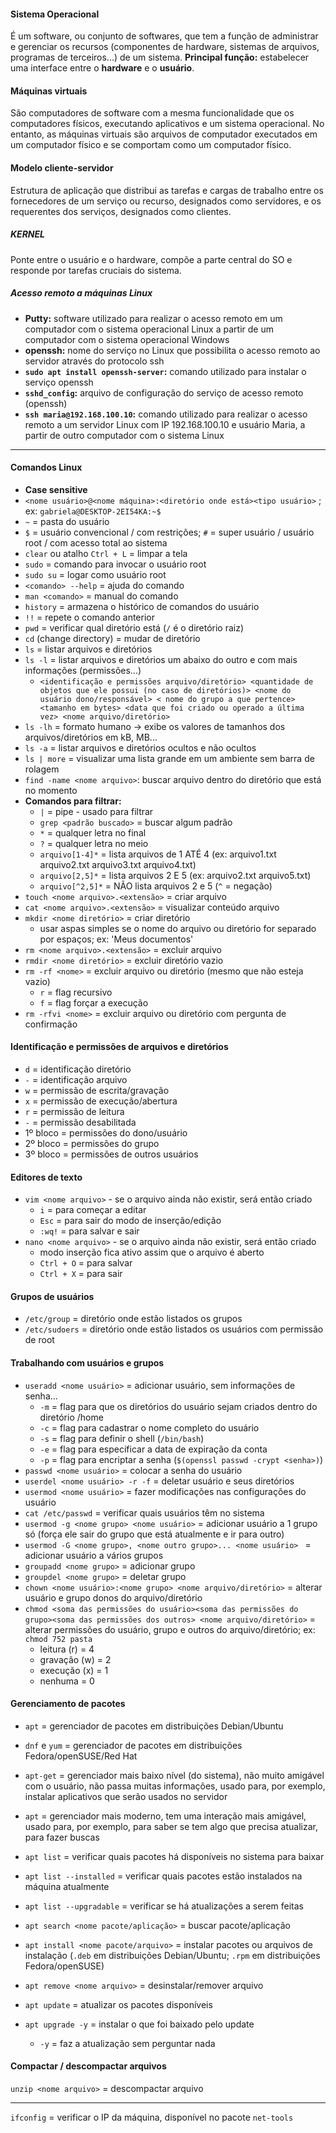 #### Sistema Operacional
É um software, ou conjunto de softwares, que tem a função de administrar e gerenciar os recursos (componentes de hardware, sistemas de arquivos, programas de terceiros...) de um sistema.
__Principal função:__ estabelecer uma interface entre o __hardware__ e o __usuário__.

#### Máquinas virtuais
São computadores de software com a mesma funcionalidade que os computadores físicos, executando aplicativos e um sistema operacional. No entanto, as máquinas virtuais são arquivos de computador executados em um computador físico e se comportam como um computador físico.

#### Modelo cliente-servidor
Estrutura de aplicação que distribui as tarefas e cargas de trabalho entre os fornecedores de um serviço ou recurso, designados como servidores, e os requerentes dos serviços, designados como clientes.

##### KERNEL
Ponte entre o usuário e o hardware, compõe a parte central do SO e responde por tarefas cruciais do sistema.

##### Acesso remoto a máquinas Linux
* __Putty:__ software utilizado para realizar o acesso remoto em um computador com o sistema operacional Linux a partir de um computador com o sistema operacional Windows
* __openssh:__ nome do serviço no Linux que possibilita o acesso remoto ao servidor através do protocolo ssh
* __`sudo apt install openssh-server`:__ comando utilizado para instalar o serviço openssh
* __`sshd_config`:__ arquivo de configuração do serviço de acesso remoto (openssh)
* __`ssh maria@192.168.100.10`:__ comando utilizado para realizar o acesso remoto a um servidor Linux com IP 192.168.100.10 e usuário Maria, a partir de outro computador com o sistema Linux

***
#### Comandos Linux
* __Case sensitive__
* `<nome usuário>@<nome máquina>:<diretório onde está><tipo usuário>` ; ex: `gabriela@DESKTOP-2EI54KA:~$`
* `~` = pasta do usuário
* `$` = usuário convencional / com restrições; `#` = super usuário / usuário root / com acesso total ao sistema
* `clear` ou atalho `Ctrl + L` = limpar a tela
* `sudo` = comando para invocar o usuário root
* `sudo su` = logar como usuário root
* `<comando> --help` = ajuda do comando 
* `man <comando>` = manual do comando
* `history` = armazena o histórico de comandos do usuário
* `!!` = repete o comando anterior 
* `pwd` = verificar qual diretório está (`/` é o diretório raiz)
* `cd` (change directory) = mudar de diretório
* `ls` = listar arquivos e diretórios
* `ls -l` = listar arquivos e diretórios um abaixo do outro e com mais informações (permissões...)
    * `<identificação e permissões arquivo/diretório> <quantidade de objetos que ele possui (no caso de diretórios)> <nome do usuário dono/responsável> < nome do grupo a que pertence> <tamanho em bytes> <data que foi criado ou operado a última vez> <nome arquivo/diretório>`
* `ls -lh` = formato humano → exibe os valores de tamanhos dos arquivos/diretórios em kB, MB...
* `ls -a` = listar arquivos e diretórios ocultos e não ocultos
* `ls | more` = visualizar uma lista grande em um ambiente sem barra de rolagem
* `find -name <nome arquivo>`: buscar arquivo dentro do diretório que está no momento
* __Comandos para filtrar:__
    * `|` = pipe - usado para filtrar
    * `grep <padrão buscado>` = buscar algum padrão
    * `*` = qualquer letra no final
    * `?` = qualquer letra no meio
    * `arquivo[1-4]*` = lista arquivos de 1 ATÉ 4 (ex: arquivo1.txt arquivo2.txt arquivo3.txt arquivo4.txt)
    * `arquivo[2,5]*` = lista arquivos 2 E 5 (ex: arquivo2.txt arquivo5.txt)
    * `arquivo[^2,5]*` = NÃO lista arquivos 2 e 5 (`^` = negação) 
* `touch <nome arquivo>.<extensão>` = criar arquivo 
* `cat <nome arquivo>.<extensão>` = visualizar conteúdo arquivo
* `mkdir <nome diretório>` = criar diretório 
    * usar aspas simples se o nome do arquivo ou diretório for separado por espaços; ex: 'Meus documentos'
* `rm <nome arquivo>.<extensão>` = excluir arquivo
* `rmdir <nome diretório>` = excluir diretório vazio
* `rm -rf <nome>` = excluir arquivo ou diretório (mesmo que não esteja vazio)
    * `r` = flag recursivo
    * `f` = flag forçar a execução
* `rm -rfvi <nome>` = excluir arquivo ou diretório com pergunta de confirmação

#### Identificação e permissões de arquivos e diretórios
* `d` = identificação diretório
* `-` = identificação arquivo
* `w` = permissão de escrita/gravação
* `x` = permissão de execução/abertura
* `r` = permissão de leitura
* `-` = permissão desabilitada
* 1º bloco = permissões do dono/usuário
* 2º bloco = permissões do grupo
* 3º bloco = permissões de outros usuários

#### Editores de texto
* `vim <nome arquivo>` - se o arquivo ainda não existir, será então criado
    * `i` = para começar a editar
    * `Esc` = para sair do modo de inserção/edição
    * `:wq!` = para salvar e sair
* `nano <nome arquivo>` - se o arquivo ainda não existir, será então criado
     * modo inserção fica ativo assim que o arquivo é aberto
     * `Ctrl + O` = para salvar
     * `Ctrl + X` = para sair

#### Grupos de usuários
* `/etc/group` = diretório onde estão listados os grupos
* `/etc/sudoers` = diretório onde estão listados os usuários com permissão de root

#### Trabalhando com usuários e grupos
* `useradd <nome usuário>` = adicionar usuário, sem informações de senha...
    * `-m` = flag para que os diretórios do usuário sejam criados dentro do diretório /home
    * `-c` = flag para cadastrar o nome completo do usuário
    * `-s` = flag para definir o shell (`/bin/bash`)
    * `-e` = flag para especificar a data de expiração da conta
    * `-p` = flag para encriptar a senha (`$(openssl passwd -crypt <senha>)`)
* `passwd <nome usuário>` = colocar a senha do usuário
* `userdel <nome usuário> -r -f` = deletar usuário e seus diretórios
* `usermod <nome usuário>` = fazer modificações nas configurações do usuário
* `cat /etc/passwd` = verificar quais usuários têm no sistema
* `usermod -g <nome grupo> <nome usuário>` = adicionar usuário a 1 grupo só (força ele sair do grupo que está atualmente e ir para outro)
* `usermod -G <nome grupo>, <nome outro grupo>... <nome usuário> ` = adicionar usuário a vários grupos
* `groupadd <nome grupo>` = adicionar grupo
* `groupdel <nome grupo>` = deletar grupo
* `chown <nome usuário>:<nome grupo> <nome arquivo/diretório>` = alterar usuário e grupo donos do arquivo/diretório
* `chmod <soma das permissões do usuário><soma das permissões do grupo><soma das permissões dos outros> <nome arquivo/diretório>` = alterar permissões do usuário, grupo e outros do arquivo/diretório; ex: `chmod 752 pasta`
    * leitura (r) = 4
    * gravação (w) = 2
    * execução (x) = 1
    * nenhuma = 0

#### Gerenciamento de pacotes
* `apt` = gerenciador de pacotes em distribuições Debian/Ubuntu
* `dnf` e `yum` = gerenciador de pacotes em distribuições Fedora/openSUSE/Red Hat

* `apt-get` = gerenciador mais baixo nível (do sistema), não muito amigável com o usuário, não passa muitas informações, usado para, por exemplo, instalar aplicativos que serão usados no servidor
* `apt` = gerenciador mais moderno, tem uma interação mais amigável, usado para, por exemplo, para saber se tem algo que precisa atualizar, para fazer buscas
* `apt list` = verificar quais pacotes há disponíveis no sistema para baixar
* `apt list --installed` = verificar quais pacotes estão instalados na máquina atualmente
* `apt list --upgradable` = verificar se há atualizações a serem feitas
* `apt search <nome pacote/aplicação>` = buscar pacote/aplicação
* `apt install <nome pacote/arquivo>` = instalar pacotes ou arquivos de instalação (`.deb` em distribuições Debian/Ubuntu; `.rpm` em distribuições Fedora/openSUSE)
* `apt remove <nome arquivo>` = desinstalar/remover arquivo
* `apt update` = atualizar os pacotes disponíveis
* `apt upgrade -y` = instalar o que foi baixado pelo update
    * `-y` = faz a atualização sem perguntar nada

#### Compactar / descompactar arquivos
`unzip <nome arquivo>` = descompactar arquivo 

***

`ifconfig` = verificar o IP da máquina, disponível no pacote `net-tools`
